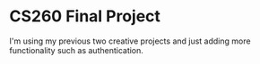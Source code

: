 # CS260 Final Project
I'm using my previous two creative projects and just adding more functionality such as authentication.
